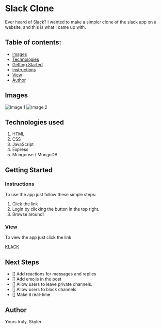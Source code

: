 # **Slack Clone**
Ever heard of [Slack](https://slack.com/)? I wanted to make a simpler clone of the slack app on a website, and this is what I came up with.

## Table of contents:
- [Images](#Images)
- [Technologies](#Technologies-used)
- [Getting Started](#Getting-Started)
- [Instructions](#Instructions)
- [View](#View)
- [Author](#Author)

## Images
![Image 1](https://i.imgur.com/HmfAQ4n.png)
![Image 2](https://i.imgur.com/IY4v7pm.png)

## Technologies used
1. HTML
2. CSS
3. JavaScript
4. Express
5. Mongoose / MongoDB

## Getting Started
### Instructions
To use the app just follow these simple steps:
1. Click the link
2. Login by clicking the button in the top right.
3. Browse around!

### View
To view the app just click the link

[KLACK](https://ss-klack.herokuapp.com)

## Next Steps
- [] Add reactions for messages and replies
- [] Add emojis in the post
- [] Allow users to leave private channels.
- [] Allow users to block channels.
- [] Make it real-time

## Author
Yours truly, Skyler.